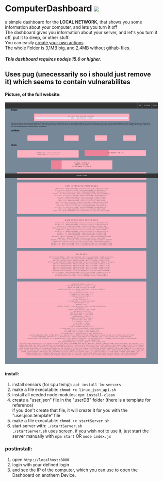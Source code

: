# ComputerDashboard [![](https://tokei.rs/b1/github/chibbi/ComputerDashboard)](https://tokei.rs/b1/github/chibbi/ComputerDashboard)
a simple dashboard for the **LOCAL NETWORK**, that shows you some information about your computer, and lets you turn it off  
The dashboard gives you information about your server, and let's you turn it off, put it to sleep, or other stuff.  
You can easily [create your own actions](https://github.com/chibbi/ComputerDashboard/wiki/Create-your-own-Action)  
The whole Folder is 3,1MB big, and  2,4MB without github-files.


##### This dashboard requires nodejs 15.0 or higher.

## Uses pug (unecessarily so i should just remove it) which seems to contain vulnerabilites

#### Picture, of the full website:
![website](https://github.com/chibbi/ComputerDashboard/blob/main/Screenshot_2021-01-06%20Main%20Desktop%20Dashboard.png)

#### install:  
  1. install sensors (for cpu temp): ```apt install lm-sensors```
  1. make a file executable: ```chmod +x linux_json_api.sh```  
  2. install all needed node modules: ```npm install-clean```  
  3. create a "user.json" file in the "userDB" folder (there is a template for reference)  
       if you don't create that file, it will create it for you with the "user.json.template" file
  4. make a file executable: ```chmod +x startServer.sh```
  5. start server with: ```./startServer.sh```  
       ```./startServer.sh``` uses [screen](https://www.gnu.org/software/screen/), if you wish not to use it, just start the server manually with ```npm start``` OR ```node index.js```

### postinstall:  
  1. open ```http://localhost:8080```  
  2. login with your defined login
  3. and see the IP of the computer, which you can use to open the Dashboard on anothern Device.
